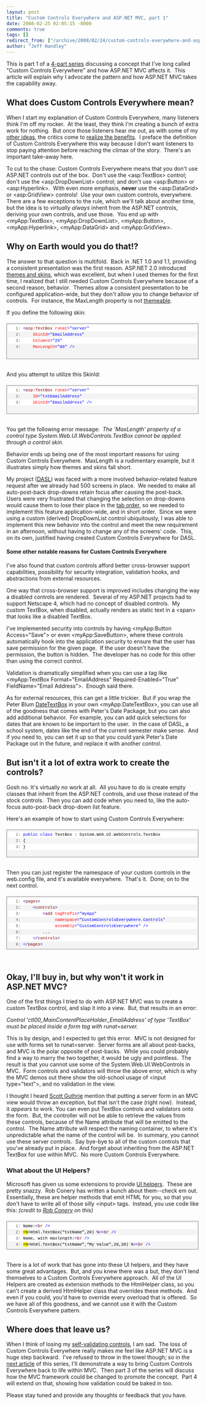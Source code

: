 ```yaml
---
layout: post
title: "Custom Controls Everywhere and ASP.NET MVC, part 1"
date: 2008-02-25 02:05:15 -0800
comments: true
tags: []
redirect_from: ["/archive/2008/02/24/custom-controls-everywhere-and-asp.net-mvc-part-1.aspx/"]
author: "Jeff Handley"
---
```

<!-- more -->
<p>This is part 1 of a <a href="http://blog.jeffhandley.com/archive/2008/02/13/custom-controls-everywhere-and-asp.net-mvc-part-0.aspx">4-part series</a> discussing a concept that I've long called "Custom Controls Everywhere" and how ASP.NET MVC affects it.  This article will explain why I advocate the pattern and how ASP.NET MVC takes the capability away.</p>
<h2>What does Custom Controls Everywhere mean?</h2>
<p>When I start my explanation of Custom Controls Everywhere, many listeners think I'm off my rocker.  At the least, they think I'm creating a bunch of extra work for nothing.  But once those listeners hear me out, as with some of my <a href="http://blog.jeffhandley.com/archive/2007/11/19/criticism-of-my-extended-mvp-pattern.aspx">other ideas</a>, the critics come to <a href="http://blog.jeffhandley.com/archive/2008/01/15/extended-mvp-pattern---domain-validation.aspx#110">realize the benefits</a>.  I preface the definition of Custom Controls Everywhere this way because I don't want listeners to stop paying attention before reaching the climax of the story.  There's an important take-away here.</p>
<p>To cut to the chase: Custom Controls Everywhere means that you don't use ASP.NET controls out of the box.  Don't use the &lt;asp:TextBox&gt; control; don't use the &lt;asp:DropDownList&gt; control; and don't use &lt;asp:Button&gt; or &lt;asp:Hyperlink&gt;.  With even more emphasis, <strong>never</strong> use the &lt;asp:DataGrid&gt; or &lt;asp:GridView&gt; controls!  Use your own custom controls, everywhere.  There are a few exceptions to the rule, which we'll talk about another time, but the idea is to <em>virtually always</em> inherit from the ASP.NET controls, deriving your own controls, and use those.  You end up with &lt;myApp:TextBox&gt;, &lt;myApp:DropDownList&gt;, &lt;myApp:Button&gt;, &lt;myApp:Hyperlink&gt;, &lt;myApp:DataGrid&gt; and &lt;myApp:GridView&gt;.</p>
<h2>Why on Earth would you do that!?</h2>
<p>The answer to that question is multifold.  Back in .NET 1.0 and 1.1, providing a consistent presentation was the first reason. ASP.NET 2.0 introduced <a href="http://msdn2.microsoft.com/en-us/library/ykzx33wh(VS.80).aspx">themes and skins</a>, which was excellent, but when I used themes for the first time, I realized that I still needed Custom Controls Everywhere because of a second reason, behavior.  Themes allow a consistent presentation to be configured application-wide, but they don't allow you to change behavior of controls.  For instance, the MaxLength property is not <a href="http://msdn2.microsoft.com/en-us/library/system.web.ui.themeableattribute(VS.80).aspx">themeable</a>.</p>
<p>If you define the following skin:</p>
<div style="BORDER-RIGHT: gray 1px solid; PADDING-RIGHT: 4px; BORDER-TOP: gray 1px solid; PADDING-LEFT: 4px; FONT-SIZE: 8pt; PADDING-BOTTOM: 4px; MARGIN: 20px 0px 10px; OVERFLOW: auto; BORDER-LEFT: gray 1px solid; WIDTH: 97.5%; CURSOR: text; MAX-HEIGHT: 200px; LINE-HEIGHT: 12pt; PADDING-TOP: 4px; BORDER-BOTTOM: gray 1px solid; FONT-FAMILY: consolas, 'Courier New', courier, monospace; HEIGHT: 83px; BACKGROUND-COLOR: #f4f4f4">
<div style="PADDING-RIGHT: 0px; PADDING-LEFT: 0px; FONT-SIZE: 8pt; PADDING-BOTTOM: 0px; OVERFLOW: visible; WIDTH: 100%; COLOR: black; BORDER-TOP-STYLE: none; LINE-HEIGHT: 12pt; PADDING-TOP: 0px; FONT-FAMILY: consolas, 'Courier New', courier, monospace; BORDER-RIGHT-STYLE: none; BORDER-LEFT-STYLE: none; BACKGROUND-COLOR: #f4f4f4; BORDER-BOTTOM-STYLE: none">
<pre style="PADDING-RIGHT: 0px; PADDING-LEFT: 0px; FONT-SIZE: 8pt; PADDING-BOTTOM: 0px; MARGIN: 0em; OVERFLOW: visible; WIDTH: 100%; COLOR: black; BORDER-TOP-STYLE: none; LINE-HEIGHT: 12pt; PADDING-TOP: 0px; FONT-FAMILY: consolas, 'Courier New', courier, monospace; BORDER-RIGHT-STYLE: none; BORDER-LEFT-STYLE: none; BACKGROUND-COLOR: white; BORDER-BOTTOM-STYLE: none"><span style="COLOR: #606060">   1:</span> <span style="COLOR: #0000ff">&lt;</span><span style="COLOR: #800000">asp:TextBox</span> <span style="COLOR: #ff0000">runat</span><span style="COLOR: #0000ff">="server"</span></pre>
<pre style="PADDING-RIGHT: 0px; PADDING-LEFT: 0px; FONT-SIZE: 8pt; PADDING-BOTTOM: 0px; MARGIN: 0em; OVERFLOW: visible; WIDTH: 100%; COLOR: black; BORDER-TOP-STYLE: none; LINE-HEIGHT: 12pt; PADDING-TOP: 0px; FONT-FAMILY: consolas, 'Courier New', courier, monospace; BORDER-RIGHT-STYLE: none; BORDER-LEFT-STYLE: none; BACKGROUND-COLOR: #f4f4f4; BORDER-BOTTOM-STYLE: none"><span style="COLOR: #606060">   2:</span>     <span style="COLOR: #ff0000">SkinId</span><span style="COLOR: #0000ff">="EmailAddress"</span></pre>
<pre style="PADDING-RIGHT: 0px; PADDING-LEFT: 0px; FONT-SIZE: 8pt; PADDING-BOTTOM: 0px; MARGIN: 0em; OVERFLOW: visible; WIDTH: 100%; COLOR: black; BORDER-TOP-STYLE: none; LINE-HEIGHT: 12pt; PADDING-TOP: 0px; FONT-FAMILY: consolas, 'Courier New', courier, monospace; BORDER-RIGHT-STYLE: none; BORDER-LEFT-STYLE: none; BACKGROUND-COLOR: white; BORDER-BOTTOM-STYLE: none"><span style="COLOR: #606060">   3:</span>     <span style="COLOR: #ff0000">Columns</span><span style="COLOR: #0000ff">="25"</span></pre>
<pre style="PADDING-RIGHT: 0px; PADDING-LEFT: 0px; FONT-SIZE: 8pt; PADDING-BOTTOM: 0px; MARGIN: 0em; OVERFLOW: visible; WIDTH: 100%; COLOR: black; BORDER-TOP-STYLE: none; LINE-HEIGHT: 12pt; PADDING-TOP: 0px; FONT-FAMILY: consolas, 'Courier New', courier, monospace; BORDER-RIGHT-STYLE: none; BORDER-LEFT-STYLE: none; BACKGROUND-COLOR: #f4f4f4; BORDER-BOTTOM-STYLE: none"><span style="COLOR: #606060">   4:</span>     <span style="COLOR: #ff0000">MaxLength</span><span style="COLOR: #0000ff">="80"</span> <span style="COLOR: #0000ff">/&gt;</span></pre>
</div>
</div>
<p><br />
And you attempt to utilize this SkinId:</p>
<div style="BORDER-RIGHT: gray 1px solid; PADDING-RIGHT: 4px; BORDER-TOP: gray 1px solid; PADDING-LEFT: 4px; FONT-SIZE: 8pt; PADDING-BOTTOM: 4px; MARGIN: 20px 0px 10px; OVERFLOW: auto; BORDER-LEFT: gray 1px solid; WIDTH: 97.5%; CURSOR: text; MAX-HEIGHT: 200px; LINE-HEIGHT: 12pt; PADDING-TOP: 4px; BORDER-BOTTOM: gray 1px solid; FONT-FAMILY: consolas, 'Courier New', courier, monospace; HEIGHT: 65px; BACKGROUND-COLOR: #f4f4f4">
<div style="PADDING-RIGHT: 0px; PADDING-LEFT: 0px; FONT-SIZE: 8pt; PADDING-BOTTOM: 0px; OVERFLOW: visible; WIDTH: 100%; COLOR: black; BORDER-TOP-STYLE: none; LINE-HEIGHT: 12pt; PADDING-TOP: 0px; FONT-FAMILY: consolas, 'Courier New', courier, monospace; BORDER-RIGHT-STYLE: none; BORDER-LEFT-STYLE: none; BACKGROUND-COLOR: #f4f4f4; BORDER-BOTTOM-STYLE: none">
<pre style="PADDING-RIGHT: 0px; PADDING-LEFT: 0px; FONT-SIZE: 8pt; PADDING-BOTTOM: 0px; MARGIN: 0em; OVERFLOW: visible; WIDTH: 100%; COLOR: black; BORDER-TOP-STYLE: none; LINE-HEIGHT: 12pt; PADDING-TOP: 0px; FONT-FAMILY: consolas, 'Courier New', courier, monospace; BORDER-RIGHT-STYLE: none; BORDER-LEFT-STYLE: none; BACKGROUND-COLOR: white; BORDER-BOTTOM-STYLE: none"><span style="COLOR: #606060">   1:</span> <span style="COLOR: #0000ff">&lt;</span><span style="COLOR: #800000">asp:TextBox</span> <span style="COLOR: #ff0000">runat</span><span style="COLOR: #0000ff">="server"</span></pre>
<pre style="PADDING-RIGHT: 0px; PADDING-LEFT: 0px; FONT-SIZE: 8pt; PADDING-BOTTOM: 0px; MARGIN: 0em; OVERFLOW: visible; WIDTH: 100%; COLOR: black; BORDER-TOP-STYLE: none; LINE-HEIGHT: 12pt; PADDING-TOP: 0px; FONT-FAMILY: consolas, 'Courier New', courier, monospace; BORDER-RIGHT-STYLE: none; BORDER-LEFT-STYLE: none; BACKGROUND-COLOR: #f4f4f4; BORDER-BOTTOM-STYLE: none"><span style="COLOR: #606060">   2:</span>     <span style="COLOR: #ff0000">ID</span><span style="COLOR: #0000ff">="txtEmailAddress"</span></pre>
<pre style="PADDING-RIGHT: 0px; PADDING-LEFT: 0px; FONT-SIZE: 8pt; PADDING-BOTTOM: 0px; MARGIN: 0em; OVERFLOW: visible; WIDTH: 100%; COLOR: black; BORDER-TOP-STYLE: none; LINE-HEIGHT: 12pt; PADDING-TOP: 0px; FONT-FAMILY: consolas, 'Courier New', courier, monospace; BORDER-RIGHT-STYLE: none; BORDER-LEFT-STYLE: none; BACKGROUND-COLOR: white; BORDER-BOTTOM-STYLE: none"><span style="COLOR: #606060">   3:</span>     <span style="COLOR: #ff0000">SkinId</span><span style="COLOR: #0000ff">="EmailAddress"</span> <span style="COLOR: #0000ff">/&gt;</span></pre>
</div>
</div>
<p><br />
You get the following error message:  <em>The 'MaxLength' property of a control type System.Web.UI.WebControls.TextBox cannot be applied through a control skin.</em></p>
<p>Behavior ends up being one of the most important reasons for using Custom Controls Everywhere.  MaxLength is a rudimentary example, but it illustrates simply how themes and skins fall short.</p>
<p>My project (<a href="http://blog.jeffhandley.com/archive/2007/10/31/blog.jeffhandley.com-version-4.aspx">DASL</a>) was faced with a more involved behavior-related feature request after we already had 500 screens in place.  We needed to make all auto-post-back drop-downs retain focus after causing the post-back.  Users were very frustrated that changing the selection on drop-downs would cause them to lose their place in the <a href="http://www.codinghorror.com/blog/archives/001055.html">tab order</a>, so we needed to implement this feature application-wide, and in short order.  Since we were using a custom (derived) DropDownList control ubiquitously, I was able to implement this new behavior into the control and meet the new requirement in an afternoon, without having to change any of the screens' code.  This, on its own, justified having created Custom Controls Everywhere for DASL.</p>
<h4>Some other notable reasons for Custom Controls Everywhere</h4>
<p>I've also found that custom controls afford better cross-browser support capabilities, possibility for security integration, validation hooks, and abstractions from external resources.</p>
<p>One way that cross-browser support is improved includes changing the way a disabled controls are rendered.  Several of my ASP.NET projects had to support Netscape 4, which had no concept of disabled controls.  My custom TextBox, when disabled, actually renders as static text in a &lt;span&gt; that looks like a disabled TextBox.</p>
<p>I've implemented security into controls by having &lt;myApp:Button Access="Save"&gt; or even &lt;myApp:SaveButton&gt;, where these controls automatically hook into the application security to ensure that the user has save permission for the given page.  If the user doesn't have the permission, the button is hidden.  The developer has no code for this other than using the correct control.</p>
<p>Validation is dramatically simplified when you can use a tag like &lt;myApp:TextBox Format="EmailAddress" Required-Enabled="True" FieldName="Email Address"&gt;.  Enough said there.</p>
<p>As for external resources, this can get a little trickier.  But if you wrap the Peter Blum <a href="http://peterblum.com/DES/DateAndTime.aspx#DateTextBox">DateTextBox</a> in your own &lt;myApp:DateTextBox&gt;, you can use all of the goodness that comes with Peter's Date Package, but you can also add additional behavior.  For example, you can add quick selections for dates that are known to be important to the user.  In the case of DASL, a school system, dates like the end of the current semester make sense.  And if you need to, you can set it up so that you could yank Peter's Date Package out in the future, and replace it with another control.</p>
<h2>But isn't it a lot of extra work to create the controls?</h2>
<p>Gosh no. It's virtually no work at all.  All you have to do is create empty classes that inherit from the ASP.NET controls, and use those instead of the stock controls.  Then you can add code when you need to, like the auto-focus auto-post-back drop-down list feature.</p>
<p>Here's an example of how to start using Custom Controls Everywhere:</p>
<div style="BORDER-RIGHT: gray 1px solid; PADDING-RIGHT: 4px; BORDER-TOP: gray 1px solid; PADDING-LEFT: 4px; FONT-SIZE: 8pt; PADDING-BOTTOM: 4px; MARGIN: 20px 0px 10px; OVERFLOW: auto; BORDER-LEFT: gray 1px solid; WIDTH: 97.5%; CURSOR: text; MAX-HEIGHT: 200px; LINE-HEIGHT: 12pt; PADDING-TOP: 4px; BORDER-BOTTOM: gray 1px solid; FONT-FAMILY: consolas, 'Courier New', courier, monospace; HEIGHT: 62px; BACKGROUND-COLOR: #f4f4f4">
<div style="PADDING-RIGHT: 0px; PADDING-LEFT: 0px; FONT-SIZE: 8pt; PADDING-BOTTOM: 0px; OVERFLOW: visible; WIDTH: 100%; COLOR: black; BORDER-TOP-STYLE: none; LINE-HEIGHT: 12pt; PADDING-TOP: 0px; FONT-FAMILY: consolas, 'Courier New', courier, monospace; BORDER-RIGHT-STYLE: none; BORDER-LEFT-STYLE: none; BACKGROUND-COLOR: #f4f4f4; BORDER-BOTTOM-STYLE: none">
<pre style="PADDING-RIGHT: 0px; PADDING-LEFT: 0px; FONT-SIZE: 8pt; PADDING-BOTTOM: 0px; MARGIN: 0em; OVERFLOW: visible; WIDTH: 100%; COLOR: black; BORDER-TOP-STYLE: none; LINE-HEIGHT: 12pt; PADDING-TOP: 0px; FONT-FAMILY: consolas, 'Courier New', courier, monospace; BORDER-RIGHT-STYLE: none; BORDER-LEFT-STYLE: none; BACKGROUND-COLOR: white; BORDER-BOTTOM-STYLE: none"><span style="COLOR: #606060">   1:</span> <span style="COLOR: #0000ff">public</span> <span style="COLOR: #0000ff">class</span> TextBox : System.Web.UI.WebControls.TextBox</pre>
<pre style="PADDING-RIGHT: 0px; PADDING-LEFT: 0px; FONT-SIZE: 8pt; PADDING-BOTTOM: 0px; MARGIN: 0em; OVERFLOW: visible; WIDTH: 100%; COLOR: black; BORDER-TOP-STYLE: none; LINE-HEIGHT: 12pt; PADDING-TOP: 0px; FONT-FAMILY: consolas, 'Courier New', courier, monospace; BORDER-RIGHT-STYLE: none; BORDER-LEFT-STYLE: none; BACKGROUND-COLOR: #f4f4f4; BORDER-BOTTOM-STYLE: none"><span style="COLOR: #606060">   2:</span> {</pre>
<pre style="PADDING-RIGHT: 0px; PADDING-LEFT: 0px; FONT-SIZE: 8pt; PADDING-BOTTOM: 0px; MARGIN: 0em; OVERFLOW: visible; WIDTH: 100%; COLOR: black; BORDER-TOP-STYLE: none; LINE-HEIGHT: 12pt; PADDING-TOP: 0px; FONT-FAMILY: consolas, 'Courier New', courier, monospace; BORDER-RIGHT-STYLE: none; BORDER-LEFT-STYLE: none; BACKGROUND-COLOR: white; BORDER-BOTTOM-STYLE: none"><span style="COLOR: #606060">   3:</span> }</pre>
</div>
</div>
<p><br />
Then you can just register the namespace of your custom controls in the web.config file, and it's available everywhere.  That's it.  Done; on to the next control.</p>
<div style="BORDER-RIGHT: gray 1px solid; PADDING-RIGHT: 4px; BORDER-TOP: gray 1px solid; PADDING-LEFT: 4px; FONT-SIZE: 8pt; PADDING-BOTTOM: 4px; MARGIN: 20px 0px 10px; OVERFLOW: auto; BORDER-LEFT: gray 1px solid; WIDTH: 97.5%; CURSOR: text; MAX-HEIGHT: 200px; LINE-HEIGHT: 12pt; PADDING-TOP: 4px; BORDER-BOTTOM: gray 1px solid; FONT-FAMILY: consolas, 'Courier New', courier, monospace; BACKGROUND-COLOR: #f4f4f4">
<div style="PADDING-RIGHT: 0px; PADDING-LEFT: 0px; FONT-SIZE: 8pt; PADDING-BOTTOM: 0px; OVERFLOW: visible; WIDTH: 100%; COLOR: black; BORDER-TOP-STYLE: none; LINE-HEIGHT: 12pt; PADDING-TOP: 0px; FONT-FAMILY: consolas, 'Courier New', courier, monospace; BORDER-RIGHT-STYLE: none; BORDER-LEFT-STYLE: none; BACKGROUND-COLOR: #f4f4f4; BORDER-BOTTOM-STYLE: none">
<pre style="PADDING-RIGHT: 0px; PADDING-LEFT: 0px; FONT-SIZE: 8pt; PADDING-BOTTOM: 0px; MARGIN: 0em; OVERFLOW: visible; WIDTH: 100%; COLOR: black; BORDER-TOP-STYLE: none; LINE-HEIGHT: 12pt; PADDING-TOP: 0px; FONT-FAMILY: consolas, 'Courier New', courier, monospace; BORDER-RIGHT-STYLE: none; BORDER-LEFT-STYLE: none; BACKGROUND-COLOR: white; BORDER-BOTTOM-STYLE: none"><span style="COLOR: #606060">   1:</span> <span style="COLOR: #0000ff">&lt;</span><span style="COLOR: #800000">pages</span><span style="COLOR: #0000ff">&gt;</span></pre>
<pre style="PADDING-RIGHT: 0px; PADDING-LEFT: 0px; FONT-SIZE: 8pt; PADDING-BOTTOM: 0px; MARGIN: 0em; OVERFLOW: visible; WIDTH: 100%; COLOR: black; BORDER-TOP-STYLE: none; LINE-HEIGHT: 12pt; PADDING-TOP: 0px; FONT-FAMILY: consolas, 'Courier New', courier, monospace; BORDER-RIGHT-STYLE: none; BORDER-LEFT-STYLE: none; BACKGROUND-COLOR: #f4f4f4; BORDER-BOTTOM-STYLE: none"><span style="COLOR: #606060">   2:</span>     <span style="COLOR: #0000ff">&lt;</span><span style="COLOR: #800000">controls</span><span style="COLOR: #0000ff">&gt;</span></pre>
<pre style="PADDING-RIGHT: 0px; PADDING-LEFT: 0px; FONT-SIZE: 8pt; PADDING-BOTTOM: 0px; MARGIN: 0em; OVERFLOW: visible; WIDTH: 100%; COLOR: black; BORDER-TOP-STYLE: none; LINE-HEIGHT: 12pt; PADDING-TOP: 0px; FONT-FAMILY: consolas, 'Courier New', courier, monospace; BORDER-RIGHT-STYLE: none; BORDER-LEFT-STYLE: none; BACKGROUND-COLOR: white; BORDER-BOTTOM-STYLE: none"><span style="COLOR: #606060">   3:</span>         <span style="COLOR: #0000ff">&lt;</span><span style="COLOR: #800000">add</span> <span style="COLOR: #ff0000">tagPrefix</span><span style="COLOR: #0000ff">="myApp"</span></pre>
<pre style="PADDING-RIGHT: 0px; PADDING-LEFT: 0px; FONT-SIZE: 8pt; PADDING-BOTTOM: 0px; MARGIN: 0em; OVERFLOW: visible; WIDTH: 100%; COLOR: black; BORDER-TOP-STYLE: none; LINE-HEIGHT: 12pt; PADDING-TOP: 0px; FONT-FAMILY: consolas, 'Courier New', courier, monospace; BORDER-RIGHT-STYLE: none; BORDER-LEFT-STYLE: none; BACKGROUND-COLOR: #f4f4f4; BORDER-BOTTOM-STYLE: none"><span style="COLOR: #606060">   4:</span>              <span style="COLOR: #ff0000">namespace</span><span style="COLOR: #0000ff">="CustomControlsEverywhere.Controls"</span></pre>
<pre style="PADDING-RIGHT: 0px; PADDING-LEFT: 0px; FONT-SIZE: 8pt; PADDING-BOTTOM: 0px; MARGIN: 0em; OVERFLOW: visible; WIDTH: 100%; COLOR: black; BORDER-TOP-STYLE: none; LINE-HEIGHT: 12pt; PADDING-TOP: 0px; FONT-FAMILY: consolas, 'Courier New', courier, monospace; BORDER-RIGHT-STYLE: none; BORDER-LEFT-STYLE: none; BACKGROUND-COLOR: white; BORDER-BOTTOM-STYLE: none"><span style="COLOR: #606060">   5:</span>              <span style="COLOR: #ff0000">assembly</span><span style="COLOR: #0000ff">="CustomControlsEverywhere"</span> <span style="COLOR: #0000ff">/&gt;</span></pre>
<pre style="PADDING-RIGHT: 0px; PADDING-LEFT: 0px; FONT-SIZE: 8pt; PADDING-BOTTOM: 0px; MARGIN: 0em; OVERFLOW: visible; WIDTH: 100%; COLOR: black; BORDER-TOP-STYLE: none; LINE-HEIGHT: 12pt; PADDING-TOP: 0px; FONT-FAMILY: consolas, 'Courier New', courier, monospace; BORDER-RIGHT-STYLE: none; BORDER-LEFT-STYLE: none; BACKGROUND-COLOR: #f4f4f4; BORDER-BOTTOM-STYLE: none"><span style="COLOR: #606060">   6:</span>         ...</pre>
<pre style="PADDING-RIGHT: 0px; PADDING-LEFT: 0px; FONT-SIZE: 8pt; PADDING-BOTTOM: 0px; MARGIN: 0em; OVERFLOW: visible; WIDTH: 100%; COLOR: black; BORDER-TOP-STYLE: none; LINE-HEIGHT: 12pt; PADDING-TOP: 0px; FONT-FAMILY: consolas, 'Courier New', courier, monospace; BORDER-RIGHT-STYLE: none; BORDER-LEFT-STYLE: none; BACKGROUND-COLOR: white; BORDER-BOTTOM-STYLE: none"><span style="COLOR: #606060">   7:</span>     <span style="COLOR: #0000ff">&lt;/</span><span style="COLOR: #800000">controls</span><span style="COLOR: #0000ff">&gt;</span></pre>
<pre style="PADDING-RIGHT: 0px; PADDING-LEFT: 0px; FONT-SIZE: 8pt; PADDING-BOTTOM: 0px; MARGIN: 0em; OVERFLOW: visible; WIDTH: 100%; COLOR: black; BORDER-TOP-STYLE: none; LINE-HEIGHT: 12pt; PADDING-TOP: 0px; FONT-FAMILY: consolas, 'Courier New', courier, monospace; BORDER-RIGHT-STYLE: none; BORDER-LEFT-STYLE: none; BACKGROUND-COLOR: #f4f4f4; BORDER-BOTTOM-STYLE: none"><span style="COLOR: #606060">   8:</span> <span style="COLOR: #0000ff">&lt;/</span><span style="COLOR: #800000">pages</span><span style="COLOR: #0000ff">&gt;</span></pre>
</div>
</div>
<p> </p>
<h2>Okay, I'll buy in, but why won't it work in ASP.NET MVC?</h2>
<p>One of the first things I tried to do with ASP.NET MVC was to create a custom TextBox control, and slap it into a view.  But, that results in an error:</p>
<p><em>Control 'ctl00_MainContentPlaceHolder_EmailAddress' of type 'TextBox' must be placed inside a form tag with runat=server.</em></p>
<p>This is by design, and I expected to get this error.  MVC is not designed for use with forms set to runat=server.  Server forms are all about post-backs, and MVC is the polar opposite of post-backs.  While you could probably find a way to marry the two together, it would be ugly and pointless.  The result is that you cannot use some of the System.Web.UI.WebControls in MVC.  Form controls and validators will throw the above error, which is why the MVC demos out there show the old-school usage of &lt;input type="text"&gt;, and no validation in the view.</p>
<p>I thought I heard <a href="http://weblogs.asp.net/scottgu/">Scott Guthrie</a> mention that putting a server form in an MVC view would throw an exception, but that isn't the case (right now).  Instead, it <em>appears</em> to work. You can even put TextBox controls and validators onto the form.  But, the controller will not be able to retrieve the values from these controls, because of the Name attribute that will be emitted to the control.  The Name attribute will respect the naming container, to where it's unpredictable what the name of the control will be.  In summary, you cannot use these server controls.  Say bye-bye to all of the custom controls that you've already put in place.  And forget about inheriting from the ASP.NET TextBox for use within MVC.  No more Custom Controls Everywhere.</p>
<h3>What about the UI Helpers?</h3>
<p>Microsoft has given us some extensions to provide <a href="http://blog.wekeroad.com/2007/12/05/aspnet-mvc-preview-using-the-mvc-ui-helpers/">UI helpers</a>.  These are pretty snazzy.  Rob Conery has written a bunch about them--check em out.  Essentially, these are helper methods that emit HTML for you, so that you don't have to write all of those silly &lt;input&gt; tags.  Instead, you use code like this: <em>(credit to <a href="http://blog.wekeroad.com/">Rob Conery</a> on this)</em></p>
<div style="BORDER-RIGHT: gray 1px solid; PADDING-RIGHT: 4px; BORDER-TOP: gray 1px solid; PADDING-LEFT: 4px; FONT-SIZE: 8pt; PADDING-BOTTOM: 4px; MARGIN: 20px 0px 10px; OVERFLOW: auto; BORDER-LEFT: gray 1px solid; WIDTH: 97.5%; CURSOR: text; MAX-HEIGHT: 200px; LINE-HEIGHT: 12pt; PADDING-TOP: 4px; BORDER-BOTTOM: gray 1px solid; FONT-FAMILY: consolas, 'Courier New', courier, monospace; BACKGROUND-COLOR: #f4f4f4">
<div style="PADDING-RIGHT: 0px; PADDING-LEFT: 0px; FONT-SIZE: 8pt; PADDING-BOTTOM: 0px; OVERFLOW: visible; WIDTH: 100%; COLOR: black; BORDER-TOP-STYLE: none; LINE-HEIGHT: 12pt; PADDING-TOP: 0px; FONT-FAMILY: consolas, 'Courier New', courier, monospace; BORDER-RIGHT-STYLE: none; BORDER-LEFT-STYLE: none; BACKGROUND-COLOR: #f4f4f4; BORDER-BOTTOM-STYLE: none">
<pre style="PADDING-RIGHT: 0px; PADDING-LEFT: 0px; FONT-SIZE: 8pt; PADDING-BOTTOM: 0px; MARGIN: 0em; OVERFLOW: visible; WIDTH: 100%; COLOR: black; BORDER-TOP-STYLE: none; LINE-HEIGHT: 12pt; PADDING-TOP: 0px; FONT-FAMILY: consolas, 'Courier New', courier, monospace; BORDER-RIGHT-STYLE: none; BORDER-LEFT-STYLE: none; BACKGROUND-COLOR: white; BORDER-BOTTOM-STYLE: none"><span style="COLOR: #606060">   1:</span> Name:<span style="COLOR: #0000ff">&lt;</span><span style="COLOR: #800000">br</span> <span style="COLOR: #0000ff">/&gt;</span></pre>
<pre style="PADDING-RIGHT: 0px; PADDING-LEFT: 0px; FONT-SIZE: 8pt; PADDING-BOTTOM: 0px; MARGIN: 0em; OVERFLOW: visible; WIDTH: 100%; COLOR: black; BORDER-TOP-STYLE: none; LINE-HEIGHT: 12pt; PADDING-TOP: 0px; FONT-FAMILY: consolas, 'Courier New', courier, monospace; BORDER-RIGHT-STYLE: none; BORDER-LEFT-STYLE: none; BACKGROUND-COLOR: #f4f4f4; BORDER-BOTTOM-STYLE: none"><span style="COLOR: #606060">   2:</span> <span style="BACKGROUND-COLOR: #ffff00">&lt;%</span>=Html.TextBox(“txtName”,20) %<span style="COLOR: #0000ff">&gt;&lt;</span><span style="COLOR: #800000">br</span> <span style="COLOR: #0000ff">/&gt;</span></pre>
<pre style="PADDING-RIGHT: 0px; PADDING-LEFT: 0px; FONT-SIZE: 8pt; PADDING-BOTTOM: 0px; MARGIN: 0em; OVERFLOW: visible; WIDTH: 100%; COLOR: black; BORDER-TOP-STYLE: none; LINE-HEIGHT: 12pt; PADDING-TOP: 0px; FONT-FAMILY: consolas, 'Courier New', courier, monospace; BORDER-RIGHT-STYLE: none; BORDER-LEFT-STYLE: none; BACKGROUND-COLOR: white; BORDER-BOTTOM-STYLE: none"><span style="COLOR: #606060">   3:</span> Name, with maxlength:<span style="COLOR: #0000ff">&lt;</span><span style="COLOR: #800000">br</span> <span style="COLOR: #0000ff">/&gt;</span></pre>
<pre style="PADDING-RIGHT: 0px; PADDING-LEFT: 0px; FONT-SIZE: 8pt; PADDING-BOTTOM: 0px; MARGIN: 0em; OVERFLOW: visible; WIDTH: 100%; COLOR: black; BORDER-TOP-STYLE: none; LINE-HEIGHT: 12pt; PADDING-TOP: 0px; FONT-FAMILY: consolas, 'Courier New', courier, monospace; BORDER-RIGHT-STYLE: none; BORDER-LEFT-STYLE: none; BACKGROUND-COLOR: #f4f4f4; BORDER-BOTTOM-STYLE: none"><span style="COLOR: #606060">   4:</span> <span style="BACKGROUND-COLOR: #ffff00">&lt;%</span>=Html.TextBox(“txtName”,“My Value”,20,20) %<span style="COLOR: #0000ff">&gt;&lt;</span><span style="COLOR: #800000">br</span> <span style="COLOR: #0000ff">/&gt;</span></pre>
</div>
</div>
<p><br />
There is a lot of work that has gone into these UI helpers, and they have some great advantages.  But, and you knew there was a but, they don't lend themselves to a Custom Controls Everywhere approach.  All of the UI Helpers are created as extension methods to the HtmlHelper class, so you can't create a derived HtmlHelper class that overrides these methods.  And even if you could, you'd have to override every overload that is offered.  So we have all of this goodness, and we cannot use it with the Custom Controls Everywhere pattern.</p>
<h2>Where does that leave us?</h2>
<p>When I think of losing my <a href="http://blog.jeffhandley.com/archive/2008/02/12/self-validating-form-controls.aspx">self-validating controls</a>, I am sad.  The loss of Custom Controls Everywhere really makes me feel like ASP.NET MVC is a huge step backward.  I've refused to throw in the towel though; so in the <a href="http://blog.jeffhandley.com/archive/2008/03/08/custom-controls-everywhere-and-asp.net-mvc-part-2.aspx">next article</a> of this series, I'll demonstrate a way to bring Custom Controls Everywhere back to life within MVC.  Then part 3 of the series will discuss how the MVC framework could be changed to promote the concept.  Part 4 will extend on that, showing how validation could be baked in too.</p>
<p>Please stay tuned and provide any thoughts or feedback that you have.</p>
